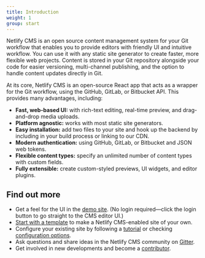 ```yaml
---
title: Introduction
weight: 1
group: start
---
```


Netlify CMS is an open source content management system for your Git workflow that enables you to provide editors with friendly UI and intuitive workflow. You can use it with any static site generator to create faster, more flexible web projects. Content is stored in your Git repository alongside your code for easier versioning, multi-channel publishing, and the option to handle content updates directly in Git.

At its core, Netlify CMS is an open-source React app that acts as a wrapper for the Git workflow, using the GitHub, GitLab, or Bitbucket API. This provides many advantages, including:

* **Fast, web-based UI:** with rich-text editing, real-time preview, and drag-and-drop media uploads.
* **Platform agnostic:** works with most static site generators.
* **Easy installation:** add two files to your site and hook up the backend by including in your build process or linking to our CDN.
* **Modern authentication:** using GitHub, GitLab, or Bitbucket and JSON web tokens.
* **Flexible content types:** specify an unlimited number of content types with custom fields.
* **Fully extensible:** create custom-styled previews, UI widgets, and editor plugins.


## Find out more

- Get a feel for the UI in the [demo site](https://cms-demo.netlify.com). (No login required—click the login button to go straight to the CMS editor UI.)
- [Start with a template](/docs/start-with-a-template/) to make a Netlify CMS-enabled site of your own.
- Configure your existing site by following a [tutorial](/docs/add-to-your-site/) or checking [configuration options](/docs/configuration-options).
- Ask questions and share ideas in the Netlify CMS community on [Gitter](https://gitter.im/netlify/netlifycms).
- Get involved in new developments and become a [contributor](https://docs-starters--netlify-cms-www.netlify.com/docs/contributor-guide/).
